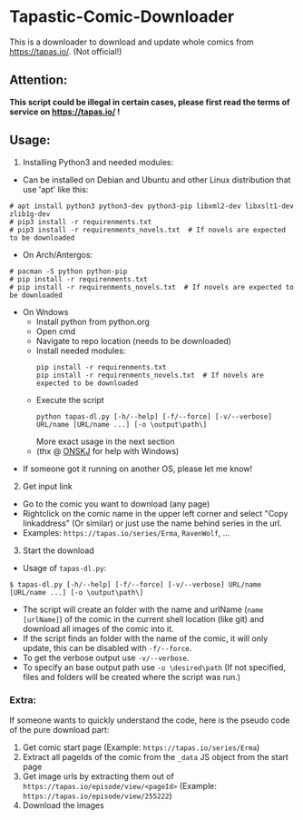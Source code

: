 # Tapastic-Comic-Downloader
This is a downloader to download and update whole comics from https://tapas.io/. (Not official!)

## Attention:
**This script could be illegal in certain cases, please first read the terms of service on https://tapas.io/ !**

## Usage:
1. Installing Python3 and needed modules:
 * Can be installed on Debian and Ubuntu and other Linux distribution that use 'apt' like this:
 ```
 # apt install python3 python3-dev python3-pip libxml2-dev libxslt1-dev zlib1g-dev
 # pip3 install -r requirenments.txt
 # pip3 install -r requirenments_novels.txt  # If novels are expected to be downloaded
 ```
 * On Arch/Antergos:
 ```
 # pacman -S python python-pip
 # pip install -r requirenments.txt
 # pip install -r requirenments_novels.txt  # If novels are expected to be downloaded
 ```
 * On Wndows
   * Install python from python.org
   * Open cmd
   * Navigate to repo location (needs to be downloaded)
   * Install needed modules:
      ```
      pip install -r requirenments.txt
      pip install -r requirenments_novels.txt  # If novels are expected to be downloaded
      ```
   * Execute the script
      ```
      python tapas-dl.py [-h/--help] [-f/--force] [-v/--verbose] URL/name [URL/name ...] [-o \output\path\]
      ```
      More exact usage in the next section
   * (thx @ [ONSKJ](https://github.com/ONSKJ) for help with Windows)
 + If someone got it running on another OS, please let me know!
2. Get input link
 * Go to the comic you want to download (any page)
 * Rightclick on the comic name in the upper left corner and select "Copy linkaddress" (Or similar) or just use the name behind series in the url.
 * Examples: `https://tapas.io/series/Erma`, `RavenWolf`, ...
3. Start the download
 * Usage of `tapas-dl.py`:
 ```
 $ tapas-dl.py [-h/--help] [-f/--force] [-v/--verbose] URL/name [URL/name ...] [-o \output\path\] 
 ```
 * The script will create an folder with the name and urlName (`name [urlName]`) of the comic in the current shell location (like git) and download all images of the comic into it.
 * If the script finds an folder with the name of the comic, it will only update, this can be disabled with `-f/--force`.
 * To get the verbose output use `-v/--verbose`.
 * To specify an base output path use `-o \desired\path` (If not specified, files and folders will be created where the script was run.)

### Extra:
If someone wants to quickly understand the code, here is the pseudo code of the pure download part:
1. Get comic start page (Example: `https://tapas.io/series/Erma`)
2. Extract all pageIds of the comic from the `_data` JS object from the start page
3. Get image urls by extracting them out of `https://tapas.io/episode/view/<pageId>` (Example: `https://tapas.io/episode/view/255222`)
4. Download the images
